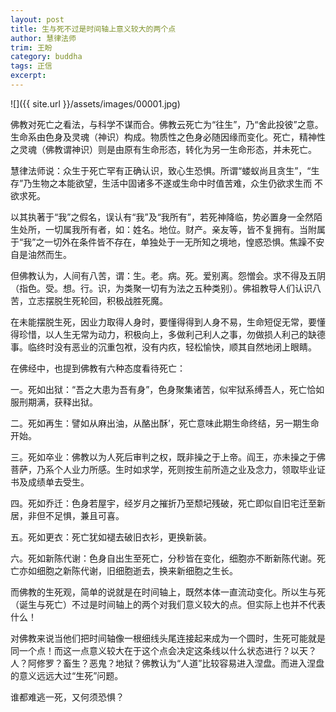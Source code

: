 ```yaml
---
layout: post
title: 生与死不过是时间轴上意义较大的两个点
author: 慧律法师
trim: 王盼
category: buddha
tags: 正信
excerpt:
---
```


![]({{ site.url }}/assets/images/00001.jpg)

佛教对死亡之看法，与科学不谋而合。佛教云死亡为“往生”，乃“舍此投彼”之意。生命系由色身及灵魂（神识）构成。物质性之色身必随因缘而变化。死亡，精神性之灵魂（佛教谓神识）则是由原有生命形态，转化为另一生命形态，并未死亡。

慧律法师说：众生于死亡罕有正确认识，致心生恐惧。所谓“蝼蚁尚且贪生”，“生存”乃生物之本能欲望，生活中固诸多不遂或生命中时值苦难，众生仍欲求生而 不欲求死。

以其执著于“我”之假名，误认有“我”及“我所有”，若死神降临，势必置身一全然陌生处所，一切属我所有者，如：姓名。地位。财产。亲友等，皆不复拥有。当附属于“我”之一切外在条件皆不存在，单独处于一无所知之境地，惶惑恐惧。焦躁不安自是油然而生。

但佛教认为，人间有八苦，谓：生。老。病。死。爱别离。怨憎会。求不得及五阴（指色。受。想。行。识，为类聚一切有为法之五种类别）。佛祖教导人们认识八苦，立志摆脱生死轮回，积极战胜死魔。

在未能摆脱生死，因业力取得人身时，要懂得得到人身不易，生命短促无常，要懂得珍惜，以人生无常为动力，积极向上，多做利己利人之事，勿做损人利己的缺德事。临终时没有恶业的沉重包袱，没有内疚，轻松愉快，顺其自然地闭上眼睛。

在佛经中，也提到佛教有六种态度看待死亡：

一。死如出狱：“吾之大患为吾有身”，色身聚集诸苦，似牢狱系缚吾人，死亡恰如服刑期满，获释出狱。

二。死如再生：譬如从麻出油，从酪出酥’，死亡意味此期生命终结，另一期生命开始。

三。死如卒业：佛教以为人死后审判之权，既非操之于上帝。阎王，亦未操之于佛菩萨，乃系个人业力所感。生时如求学，死则按生前所造之业及念力，领取毕业证书及成绩单去受生。

四。死如乔迁：色身若屋宇，经岁月之摧折乃至颓圮残破，死亡即似自旧宅迁至新居，非但不足惧，兼且可喜。

五。死如更衣：死亡犹如褪去破旧衣衫，更换新装。

六。死如新陈代谢：色身自出生至死亡，分秒皆在变化，细胞亦不断新陈代谢。死亡亦如细胞之新陈代谢，旧细胞逝去，换来新细胞之生长。

而佛教的生死观，简单的说就是在时间轴上，既然本体一直流动变化。所以生与死（诞生与死亡）不过是时间轴上的两个对我们意义较大的点。但实际上也并不代表什么！

对佛教来说当他们把时间轴像一根细线头尾连接起来成为一个圆时，生死可能就是同一个点！而这一点意义较大在于这个点会决定这条线以什么状态进行？以天？人？阿修罗？畜生？恶鬼？地狱？佛教认为“人道”比较容易进入涅盘。而进入涅盘的意义远远大过“生死”问题。

谁都难逃一死，又何须恐惧？

